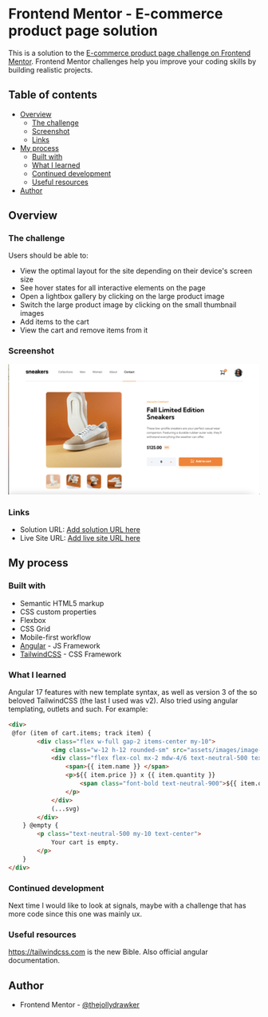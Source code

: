 # Frontend Mentor - E-commerce product page solution

This is a solution to the [E-commerce product page challenge on Frontend Mentor](https://www.frontendmentor.io/challenges/ecommerce-product-page-UPsZ9MJp6). Frontend Mentor challenges help you improve your coding skills by building realistic projects.

## Table of contents

- [Overview](#overview)
  - [The challenge](#the-challenge)
  - [Screenshot](#screenshot)
  - [Links](#links)
- [My process](#my-process)
  - [Built with](#built-with)
  - [What I learned](#what-i-learned)
  - [Continued development](#continued-development)
  - [Useful resources](#useful-resources)
- [Author](#author)

## Overview

### The challenge

Users should be able to:

- View the optimal layout for the site depending on their device's screen size
- See hover states for all interactive elements on the page
- Open a lightbox gallery by clicking on the large product image
- Switch the large product image by clicking on the small thumbnail images
- Add items to the cart
- View the cart and remove items from it

### Screenshot

![](./src/assets/screenshots/screenshot.png)

### Links

- Solution URL: [Add solution URL here](https://your-solution-url.com)
- Live Site URL: [Add live site URL here](https://your-live-site-url.com)

## My process

### Built with

- Semantic HTML5 markup
- CSS custom properties
- Flexbox
- CSS Grid
- Mobile-first workflow
- [Angular](https://angular.dev) - JS Framework
- [TailwindCSS](https://tailwindcss.com) - CSS Framework

### What I learned

Angular 17 features with new template syntax, as well as version 3 of the so beloved TailwindCSS (the last I used was v2).
Also tried using angular templating, outlets and such.
For example:
```html
<div>
 @for (item of cart.items; track item) {
        <div class="flex w-full gap-2 items-center my-10">
            <img class="w-12 h-12 rounded-sm" src="assets/images/image-product-1-thumbnail.jpg">  
            <div class="flex flex-col mx-2 mdw-4/6 text-neutral-500 text-sm">
                <span>{{ item.name }} </span>
                <p>${{ item.price }} x {{ item.quantity }}
                    <span class="font-bold text-neutral-900">${{ item.quantity * item.price }}</span>
                </p>           
            </div>
            (...svg)
        </div>
    } @empty {
        <p class="text-neutral-500 my-10 text-center">
            Your cart is empty.
        </p>
    }
</div>
```

### Continued development

Next time I would like to look at signals, maybe with a challenge that has more code since this one was mainly ux.

### Useful resources

https://tailwindcss.com is the new Bible. Also official angular documentation.

## Author

- Frontend Mentor - [@thejollydrawker](https://www.frontendmentor.io/profile/thejollydrawker)
